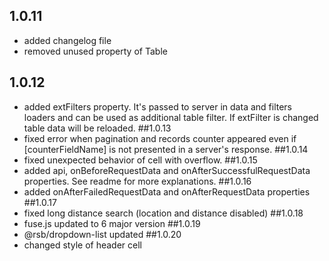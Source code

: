 ## 1.0.11
* added changelog file
* removed unused property of Table
## 1.0.12
* added extFilters property. It's passed to server in data and filters loaders and can be used as additional table filter. If extFilter is changed table data will be reloaded.
##1.0.13
* fixed error when pagination and records counter appeared even if [counterFieldName]  is not presented in a server's response.
##1.0.14
* fixed unexpected behavior of cell with overflow.
##1.0.15
* added api, onBeforeRequestData and onAfterSuccessfulRequestData properties. See readme for more explanations.
##1.0.16
* added onAfterFailedRequestData and onAfterRequestData properties
##1.0.17
* fixed long distance search (location and distance disabled)
##1.0.18
* fuse.js updated to 6 major version
##1.0.19
* @rsb/dropdown-list updated
##1.0.20
* changed style of header cell